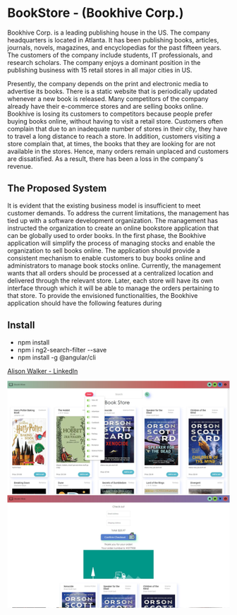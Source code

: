 # BookStore - (Bookhive Corp.) 
 
Bookhive Corp. is a leading publishing house in the US. The company headquarters is located in 
Atlanta. It has been publishing books, articles, journals, novels, magazines, and encyclopedias 
for the past fifteen years. The customers of the company include students, IT professionals, and 
research scholars. The company enjoys a dominant position in the publishing business with 15 
retail stores in all major cities in US. 
  
Presently, the company depends on the print and electronic media to advertise its books. There 
is a static website that is periodically updated whenever a new book is released. Many 
competitors of the company already have their e-commerce stores and are selling books online. 
Bookhive is losing its customers to competitors because people prefer buying books online, 
without having to visit a retail store. Customers often complain that due to an inadequate 
number of stores in their city, they have to travel a long distance to reach a store. In addition, 
customers visiting a store complain that, at times, the books that they are looking for are not 
available in the stores. 
Hence, many orders remain unplaced and customers are dissatisfied. As a result, there has 
been a loss in the company's revenue. 
   
 
## The Proposed System 
It is evident that the existing business model is insufficient to meet customer demands. 
To address the current limitations, the management has tied up with a software development 
organization. The management has instructed the organization to create an online bookstore 
application that can be globally used to order books. In the first phase, the Bookhive application 
will simplify the process of managing stocks and enable the organization to sell books online. 
The application should provide a consistent mechanism to enable customers to buy books 
online and administrators to manage book stocks online. Currently, the management wants 
that all orders should be processed at a centralized location and delivered through the relevant 
store. Later, each store will have its own interface through which it will be able to manage the 
orders pertaining to that store. 
To provide the envisioned functionalities, the Bookhive application should have the following 
features during

## Install
* npm install
* npm i ng2-search-filter --save
* npm install -g @angular/cli

[Alison Walker - LinkedIn](https://www.linkedin.com/in/alisonwalk/)

<img src="BookShopPage.jpg">
<img src="CheckoutPage.jpg">
